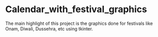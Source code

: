 # Calendar_with_festival_graphics
The main highlight of this project is the graphics done for festivals like Onam, Diwali, Dussehra, etc using tkinter.
